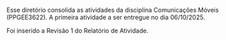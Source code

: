 Esse diretório consolida as atividades da disciplina Comunicações Móveis (PPGEE3622).
A primeira atividade a ser entregue no dia 06/10/2025.

Foi inserido a Revisão 1 do Relatório de Atividade.
